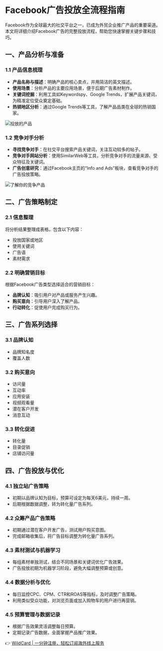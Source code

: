 # Facebook广告投放全流程指南

Facebook作为全球最大的社交平台之一，已成为外贸企业推广产品的重要渠道。本文将详细介绍Facebook广告的完整投放流程，帮助您快速掌握关键步骤和技巧。

## 一、产品分析与准备

### 1.1 产品信息梳理
- **产品名称与描述**：明确产品的核心卖点，并用简洁的英文描述。
- **使用场景**：分析产品的主要应用场景，便于后期广告素材制作。
- **关键词挖掘**：利用工具如Keywordspy、Google Trends，扩展产品关键词，为精准定位受众奠定基础。
- **热销地区分析**：通过Google Trends等工具，了解产品品类在全球的热销国家。

![投放的产品](https://bbtdd.com/img/884923495.webp)

### 1.2 竞争对手分析
- **寻找竞争对手**：在社交平台搜索产品关键词，关注互动较多的帖子。
- **竞争对手网站分析**：使用SimilarWeb等工具，分析竞争对手的流量来源、受众特征及关键词。
- **广告创意研究**：通过Facebook主页的“Info and Ads”板块，查看竞争对手的广告投放策略。

![了解你的竞争产品](https://bbtdd.com/img/03740982521.webp)

## 二、广告策略制定

### 2.1 信息整理
将分析结果整理成表格，包含以下内容：
- 投放国家或地区
- 使用关键词
- 广告语
- 素材需求

### 2.2 明确营销目标
根据Facebook广告类型选择适合的营销目标：
- **品牌认知**：吸引用户对产品或服务产生兴趣。
- **购买意向**：引导用户深入了解产品。
- **行动转化**：促使用户完成购买行为。

## 三、广告系列选择

### 3.1 品牌认知
- 品牌知名度
- 覆盖人数

### 3.2 购买意向
- 访问量
- 互动率
- 应用安装
- 视频观看量
- 潜在客户开发
- 消息互动

### 3.3 转化促进
- 转化量
- 目录促销
- 店铺访问量

## 四、广告投放与优化

### 4.1 独立站广告策略
- 初期以品牌认知为目标，预算可设定为每天6美元，持续一周。
- 后期根据数据调整，转为转化量广告系列。

### 4.2 众筹产品广告策略
- 初期通过潜在客户开发广告，测试用户购买意图。
- 完成邮箱收集后，将广告目标调整为转化量广告系列。

### 4.3 素材测试与机器学习
- 每组素材单独测试，结合不同场景和关键词优化广告效果。
- 广告投放初期为机器学习阶段，避免大幅调整预算或创意。

### 4.4 数据分析与优化
- 每日监控CPC、CPM、CTR和ROAS等指标，及时调整广告策略。
- 利用类似受众功能，对浏览页面或加入购物车的用户进行再营销。

### 4.5 预算管理与数据记录
- 根据广告效果灵活调整每日预算。
- 定期记录广告数据，全面掌握产品推广效果。

👉 [WildCard | 一分钟注册，轻松订阅海外线上服务](https://bbtdd.com/WildCard)